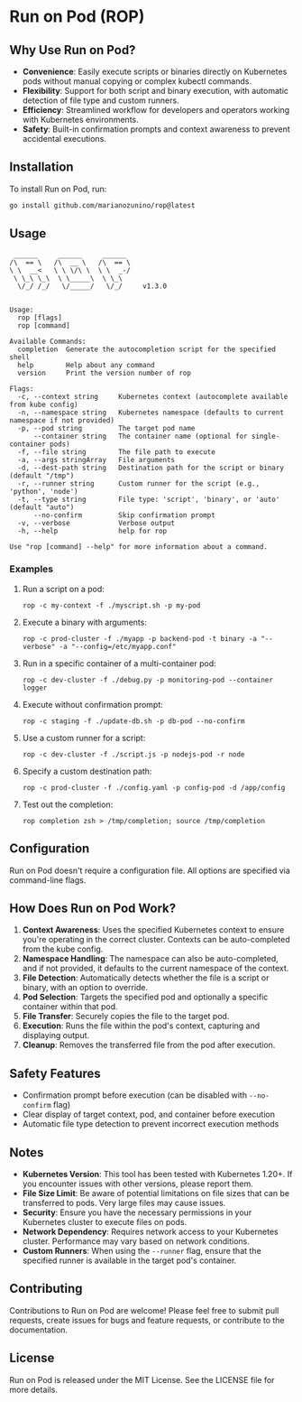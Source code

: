 # Run on Pod (ROP)

## Why Use Run on Pod?
- **Convenience**: Easily execute scripts or binaries directly on Kubernetes pods without manual copying or complex kubectl commands.
- **Flexibility**: Support for both script and binary execution, with automatic detection of file type and custom runners.
- **Efficiency**: Streamlined workflow for developers and operators working with Kubernetes environments.
- **Safety**: Built-in confirmation prompts and context awareness to prevent accidental executions.

## Installation
To install Run on Pod, run:
```bash
go install github.com/marianozunino/rop@latest
```

## Usage
```
 ______     ______     ______
/\  == \   /\  __ \   /\  == \
\ \  __<   \ \ \/\ \  \ \  _-/
 \ \_\ \_\  \ \_____\  \ \_\
  \/_/ /_/   \/_____/   \/_/     v1.3.0


Usage:
  rop [flags]
  rop [command]

Available Commands:
  completion  Generate the autocompletion script for the specified shell
  help        Help about any command
  version     Print the version number of rop

Flags:
  -c, --context string     Kubernetes context (autocomplete available from kube config)
  -n, --namespace string   Kubernetes namespace (defaults to current namespace if not provided)
  -p, --pod string         The target pod name
      --container string   The container name (optional for single-container pods)
  -f, --file string        The file path to execute
  -a, --args stringArray   File arguments
  -d, --dest-path string   Destination path for the script or binary (default "/tmp")
  -r, --runner string      Custom runner for the script (e.g., 'python', 'node')
  -t, --type string        File type: 'script', 'binary', or 'auto' (default "auto")
      --no-confirm         Skip confirmation prompt
  -v, --verbose            Verbose output
  -h, --help               help for rop

Use "rop [command] --help" for more information about a command.
```

### Examples
1. Run a script on a pod:
   ```
   rop -c my-context -f ./myscript.sh -p my-pod
   ```
2. Execute a binary with arguments:
   ```
   rop -c prod-cluster -f ./myapp -p backend-pod -t binary -a "--verbose" -a "--config=/etc/myapp.conf"
   ```
3. Run in a specific container of a multi-container pod:
   ```
   rop -c dev-cluster -f ./debug.py -p monitoring-pod --container logger
   ```
4. Execute without confirmation prompt:
   ```
   rop -c staging -f ./update-db.sh -p db-pod --no-confirm
   ```
5. Use a custom runner for a script:
   ```
   rop -c dev-cluster -f ./script.js -p nodejs-pod -r node
   ```
6. Specify a custom destination path:
   ```
   rop -c prod-cluster -f ./config.yaml -p config-pod -d /app/config
   ```
7. Test out the completion:
   ```
   rop completion zsh > /tmp/completion; source /tmp/completion
   ```

## Configuration
Run on Pod doesn't require a configuration file. All options are specified via command-line flags.

## How Does Run on Pod Work?
1. **Context Awareness**: Uses the specified Kubernetes context to ensure you're operating in the correct cluster. Contexts can be auto-completed from the kube config.
2. **Namespace Handling**: The namespace can also be auto-completed, and if not provided, it defaults to the current namespace of the context.
3. **File Detection**: Automatically detects whether the file is a script or binary, with an option to override.
4. **Pod Selection**: Targets the specified pod and optionally a specific container within that pod.
5. **File Transfer**: Securely copies the file to the target pod.
6. **Execution**: Runs the file within the pod's context, capturing and displaying output.
7. **Cleanup**: Removes the transferred file from the pod after execution.

## Safety Features
- Confirmation prompt before execution (can be disabled with `--no-confirm` flag)
- Clear display of target context, pod, and container before execution
- Automatic file type detection to prevent incorrect execution methods

## Notes
- **Kubernetes Version**: This tool has been tested with Kubernetes 1.20+. If you encounter issues with other versions, please report them.
- **File Size Limit**: Be aware of potential limitations on file sizes that can be transferred to pods. Very large files may cause issues.
- **Security**: Ensure you have the necessary permissions in your Kubernetes cluster to execute files on pods.
- **Network Dependency**: Requires network access to your Kubernetes cluster. Performance may vary based on network conditions.
- **Custom Runners**: When using the `--runner` flag, ensure that the specified runner is available in the target pod's container.

## Contributing
Contributions to Run on Pod are welcome! Please feel free to submit pull requests, create issues for bugs and feature requests, or contribute to the documentation.

## License
Run on Pod is released under the MIT License. See the LICENSE file for more details.

